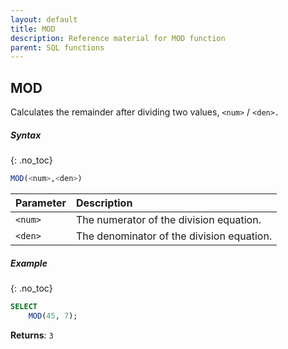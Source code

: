 ```yaml
---
layout: default
title: MOD
description: Reference material for MOD function
parent: SQL functions
---
```


## MOD

Calculates the remainder after dividing two values, `<num>` / `<den>.`

##### Syntax
{: .no_toc}

```sql
MOD(<num>,<den>)
```

| Parameter | Description                               |
| :--------- | :----------------------------------------- |
| `<num>`   | The numerator of the division equation.   |
| `<den>`   | The denominator of the division equation. |

##### Example
{: .no_toc}

```sql
SELECT
    MOD(45, 7);
```

**Returns**: `3`
